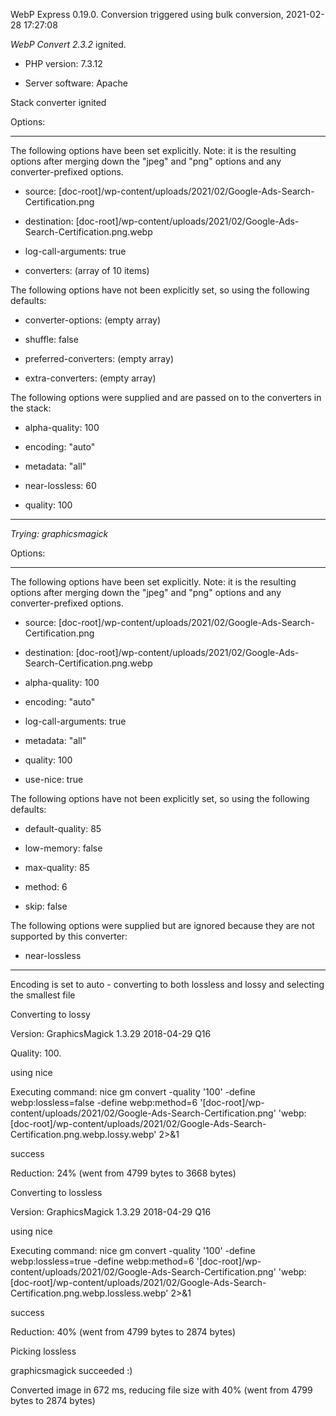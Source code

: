 WebP Express 0.19.0. Conversion triggered using bulk conversion, 2021-02-28 17:27:08

*WebP Convert 2.3.2*  ignited.
- PHP version: 7.3.12
- Server software: Apache

Stack converter ignited

Options:
------------
The following options have been set explicitly. Note: it is the resulting options after merging down the "jpeg" and "png" options and any converter-prefixed options.
- source: [doc-root]/wp-content/uploads/2021/02/Google-Ads-Search-Certification.png
- destination: [doc-root]/wp-content/uploads/2021/02/Google-Ads-Search-Certification.png.webp
- log-call-arguments: true
- converters: (array of 10 items)

The following options have not been explicitly set, so using the following defaults:
- converter-options: (empty array)
- shuffle: false
- preferred-converters: (empty array)
- extra-converters: (empty array)

The following options were supplied and are passed on to the converters in the stack:
- alpha-quality: 100
- encoding: "auto"
- metadata: "all"
- near-lossless: 60
- quality: 100
------------


*Trying: graphicsmagick* 

Options:
------------
The following options have been set explicitly. Note: it is the resulting options after merging down the "jpeg" and "png" options and any converter-prefixed options.
- source: [doc-root]/wp-content/uploads/2021/02/Google-Ads-Search-Certification.png
- destination: [doc-root]/wp-content/uploads/2021/02/Google-Ads-Search-Certification.png.webp
- alpha-quality: 100
- encoding: "auto"
- log-call-arguments: true
- metadata: "all"
- quality: 100
- use-nice: true

The following options have not been explicitly set, so using the following defaults:
- default-quality: 85
- low-memory: false
- max-quality: 85
- method: 6
- skip: false

The following options were supplied but are ignored because they are not supported by this converter:
- near-lossless
------------

Encoding is set to auto - converting to both lossless and lossy and selecting the smallest file

Converting to lossy
Version: GraphicsMagick 1.3.29 2018-04-29 Q16 
Quality: 100. 
using nice
Executing command: nice gm convert -quality '100' -define webp:lossless=false -define webp:method=6 '[doc-root]/wp-content/uploads/2021/02/Google-Ads-Search-Certification.png' 'webp:[doc-root]/wp-content/uploads/2021/02/Google-Ads-Search-Certification.png.webp.lossy.webp' 2>&1
success
Reduction: 24% (went from 4799 bytes to 3668 bytes)

Converting to lossless
Version: GraphicsMagick 1.3.29 2018-04-29 Q16 
using nice
Executing command: nice gm convert -quality '100' -define webp:lossless=true -define webp:method=6 '[doc-root]/wp-content/uploads/2021/02/Google-Ads-Search-Certification.png' 'webp:[doc-root]/wp-content/uploads/2021/02/Google-Ads-Search-Certification.png.webp.lossless.webp' 2>&1
success
Reduction: 40% (went from 4799 bytes to 2874 bytes)

Picking lossless
graphicsmagick succeeded :)

Converted image in 672 ms, reducing file size with 40% (went from 4799 bytes to 2874 bytes)
